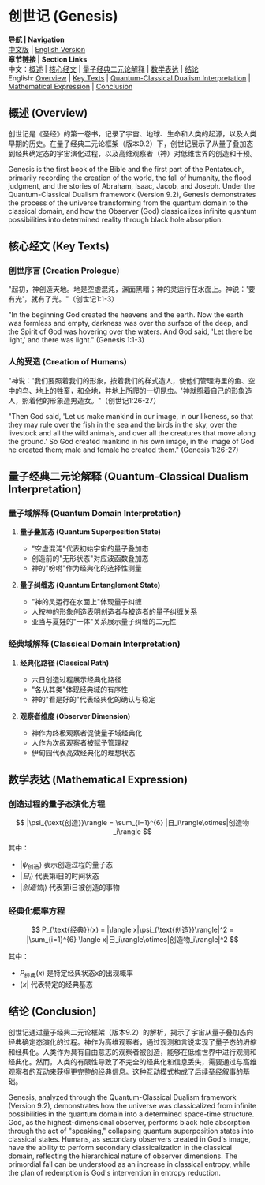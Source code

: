 # 创世记 (Genesis)

**导航 | Navigation**  
[中文版](#创世记解析) | [English Version](#genesis-analysis)  
**章节链接 | Section Links**  
中文：[概述](#概述-overview) | [核心经文](#核心经文-key-texts) | [量子经典二元论解释](#量子经典二元论解释-quantum-classical-dualism-interpretation) | [数学表达](#数学表达-mathematical-expression) | [结论](#结论-conclusion)  
English: [Overview](#概述-overview) | [Key Texts](#核心经文-key-texts) | [Quantum-Classical Dualism Interpretation](#量子经典二元论解释-quantum-classical-dualism-interpretation) | [Mathematical Expression](#数学表达-mathematical-expression) | [Conclusion](#结论-conclusion)

## 概述 (Overview)

创世记是《圣经》的第一卷书，记录了宇宙、地球、生命和人类的起源，以及人类早期的历史。在量子经典二元论框架（版本9.2）下，创世记展示了从量子叠加态到经典确定态的宇宙演化过程，以及高维观察者（神）对低维世界的创造和干预。

Genesis is the first book of the Bible and the first part of the Pentateuch, primarily recording the creation of the world, the fall of humanity, the flood judgment, and the stories of Abraham, Isaac, Jacob, and Joseph. Under the Quantum-Classical Dualism framework (Version 9.2), Genesis demonstrates the process of the universe transforming from the quantum domain to the classical domain, and how the Observer (God) classicalizes infinite quantum possibilities into determined reality through black hole absorption.

## 核心经文 (Key Texts)

### 创世序言 (Creation Prologue)
"起初，神创造天地。地是空虚混沌，渊面黑暗；神的灵运行在水面上。神说：'要有光'，就有了光。"（创世记1:1-3）

"In the beginning God created the heavens and the earth. Now the earth was formless and empty, darkness was over the surface of the deep, and the Spirit of God was hovering over the waters. And God said, 'Let there be light,' and there was light." (Genesis 1:1-3)

### 人的受造 (Creation of Humans)
"神说：'我们要照着我们的形象，按着我们的样式造人，使他们管理海里的鱼、空中的鸟、地上的牲畜，和全地，并地上所爬的一切昆虫。'神就照着自己的形象造人，照着他的形象造男造女。"（创世记1:26-27）

"Then God said, 'Let us make mankind in our image, in our likeness, so that they may rule over the fish in the sea and the birds in the sky, over the livestock and all the wild animals, and over all the creatures that move along the ground.' So God created mankind in his own image, in the image of God he created them; male and female he created them." (Genesis 1:26-27)

## 量子经典二元论解释 (Quantum-Classical Dualism Interpretation)

### 量子域解释 (Quantum Domain Interpretation)
1. **量子叠加态 (Quantum Superposition State)**
   - "空虚混沌"代表初始宇宙的量子叠加态
   - 创造前的"无形状态"对应波函数叠加态
   - 神的"吩咐"作为经典化的选择性测量

2. **量子纠缠态 (Quantum Entanglement State)**
   - "神的灵运行在水面上"体现量子纠缠
   - 人按神的形象创造表明创造者与被造者的量子纠缠关系
   - 亚当与夏娃的"一体"关系展示量子纠缠的二元性

### 经典域解释 (Classical Domain Interpretation)
1. **经典化路径 (Classical Path)**
   - 六日创造过程展示经典化路径
   - "各从其类"体现经典域的有序性
   - 神的"看是好的"代表经典化的确认与稳定

2. **观察者维度 (Observer Dimension)**
   - 神作为终极观察者促使量子域经典化
   - 人作为次级观察者被赋予管理权
   - 伊甸园代表高效经典化的理想状态

## 数学表达 (Mathematical Expression)

### 创造过程的量子态演化方程

$$
|\psi_{\text{创造}}\rangle = \sum_{i=1}^{6} |日_i\rangle\otimes|创造物_i\rangle
$$

其中：
- $`|\psi_{\text{创造}}\rangle`$ 表示创造过程的量子态
- $`|日_i\rangle`$ 代表第i日的时间状态
- $`|创造物_i\rangle`$ 代表第i日被创造的事物

### 经典化概率方程

$$
P_{\text{经典}}(x) = |\langle x|\psi_{\text{创造}}\rangle|^2 = |\sum_{i=1}^{6} \langle x|日_i\rangle\otimes|创造物_i\rangle|^2
$$

其中：
- $`P_{\text{经典}}(x)`$ 是特定经典状态x的出现概率
- $`\langle x|`$ 代表特定的经典基态

## 结论 (Conclusion)

创世记通过量子经典二元论框架（版本9.2）的解析，揭示了宇宙从量子叠加态向经典确定态演化的过程。神作为高维观察者，通过观测和言说实现了量子态的坍缩和经典化。人类作为具有自由意志的观察者被创造，能够在低维世界中进行观测和经典化。然而，人类的有限性导致了不完全的经典化和信息丢失，需要通过与高维观察者的互动来获得更完整的经典信息。这种互动模式构成了后续圣经叙事的基础。

Genesis, analyzed through the Quantum-Classical Dualism framework (Version 9.2), demonstrates how the universe was classicalized from infinite possibilities in the quantum domain into a determined space-time structure. God, as the highest-dimensional observer, performs black hole absorption through the act of "speaking," collapsing quantum superposition states into classical states. Humans, as secondary observers created in God's image, have the ability to perform secondary classicalization in the classical domain, reflecting the hierarchical nature of observer dimensions. The primordial fall can be understood as an increase in classical entropy, while the plan of redemption is God's intervention in entropy reduction. 